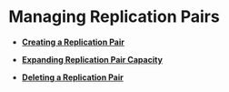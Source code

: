 # Managing Replication Pairs<a name="sdrs_ug_rp_0000"></a>

-   **[Creating a Replication Pair](creating-a-replication-pair-0.md)**  

-   **[Expanding Replication Pair Capacity](expanding-replication-pair-capacity.md)**  

-   **[Deleting a Replication Pair](deleting-a-replication-pair.md)**  


